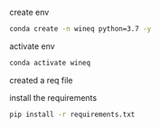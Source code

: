 create env

```bash
conda create -n wineq python=3.7 -y
```

activate env

```bash
conda activate wineq
```

created a req file

install the requirements
```bash
pip install -r requirements.txt
```